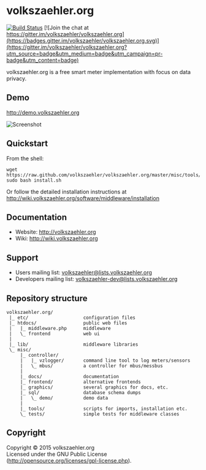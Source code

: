 # volkszaehler.org

[![Build Status](https://travis-ci.org/volkszaehler/volkszaehler.org.svg?branch=master)](https://travis-ci.org/volkszaehler/volkszaehler.org)
[![Join the chat at https://gitter.im/volkszaehler/volkszaehler.org](https://badges.gitter.im/volkszaehler/volkszaehler.org.svg)](https://gitter.im/volkszaehler/volkszaehler.org?utm_source=badge&utm_medium=badge&utm_campaign=pr-badge&utm_content=badge)

volkszaehler.org is a free smart meter implementation with focus on data privacy.


## Demo

http://demo.volkszaehler.org

![Screenshot](misc/docs/screenshot.png?raw=true)


## Quickstart

From the shell:

    wget https://raw.github.com/volkszaehler/volkszaehler.org/master/misc/tools/install.sh
    sudo bash install.sh

Or follow the detailed installation instructions at http://wiki.volkszaehler.org/software/middleware/installation


## Documentation

* Website: http://volkszaehler.org
* Wiki: http://wiki.volkszaehler.org


## Support

* Users mailing list: volkszaehler@lists.volkszaehler.org
* Developers mailing list: volkszaehler-dev@lists.volkszaehler.org


## Repository structure

    volkszaehler.org/
     |_ etc/                    configuration files
     |_ htdocs/                 public web files
     |   |_ middleware.php      middleware
     |   \_ frontend            web ui
     |
     |_ lib/                    middleware libraries
     \_ misc/
         |_ controller/
         |   |_ vzlogger/       command line tool to log meters/sensors
         |   \_ mbus/           a controller for mbus/messbus
         |
         |_ docs/               documentation
         |_ frontend/           alternative frontends
         |_ graphics/           several graphics for docs, etc.
         |_ sql/                database schema dumps
         |   \_ demo/           demo data
         |
         |_ tools/              scripts for imports, installation etc.
         \_ tests/              simple tests for middleware classes


## Copyright

Copyright © 2015 volkszaehler.org  
Licensed under the GNU Public License (http://opensource.org/licenses/gpl-license.php).
